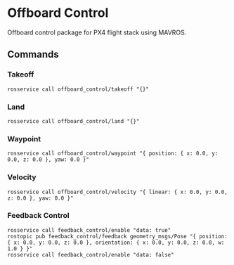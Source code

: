 # Offboard Control

Offboard control package for PX4 flight stack using MAVROS.

## Commands

### Takeoff

    rosservice call offboard_control/takeoff "{}"

### Land

    rosservice call offboard_control/land "{}"

### Waypoint

    rosservice call offboard_control/waypoint "{ position: { x: 0.0, y: 0.0, z: 0.0 }, yaw: 0.0 }"

### Velocity

    rosservice call offboard_control/velocity "{ linear: { x: 0.0, y: 0.0, z: 0.0 }, yaw: 0.0 }"

### Feedback Control

    rosservice call feedback_control/enable "data: true"
    rostopic pub feedback_control/feedback geometry_msgs/Pose "{ position: { x: 0.0, y: 0.0, z: 0.0 }, orientation: { x: 0.0, y: 0.0, z: 0.0, w: 1.0 } }"
    rosservice call feedback_control/enable "data: false"

<!-- ### Gimbal

    rostopic pub offboard_control/gimbal geometry_msgs/Vector3 '{ x: 0.0, y: 0.0, z: 0.0 }'

### State

    rostopic echo offboard_control/state -->
